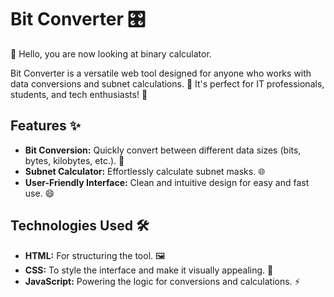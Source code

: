 # Bit Converter 🎛️

👋 Hello, you are now looking at binary calculator.

Bit Converter is a versatile web tool designed for anyone who works with data conversions and subnet calculations. 🧮 It's perfect for IT professionals, students, and tech enthusiasts! 🚀

## Features ✨

- **Bit Conversion:** Quickly convert between different data sizes (bits, bytes, kilobytes, etc.). 📏
- **Subnet Calculator:** Effortlessly calculate subnet masks. 🌐
- **User-Friendly Interface:** Clean and intuitive design for easy and fast use. 😄

## Technologies Used 🛠️

- **HTML:** For structuring the tool. 🖼️
- **CSS:** To style the interface and make it visually appealing. 🎨
- **JavaScript:** Powering the logic for conversions and calculations. ⚡

